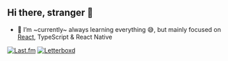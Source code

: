 ## Hi there, stranger 👋

- 🌱 I’m ~currently~ always learning everything 😅, but mainly focused on [React](https://epicreact.dev), TypeScript & React Native

[![Last.fm](https://readme-display.vercel.app/api/last-fm)](https://www.last.fm/user/brrianalexis)
[![Letterboxd](https://readme-display.vercel.app/api/letterboxd)](https://letterboxd.com/brrianalexis/)
